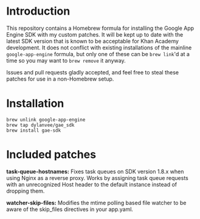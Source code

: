 # Introduction

This repository contains a Homebrew formula for installing the Google App
Engine SDK with my custom patches. It will be kept up to date with the latest
SDK version that is known to be acceptable for Khan Academy development. It
does not conflict with existing installations of the mainline
`google-app-engine` formula, but only one of these can be `brew link`'d at a
time so you may want to `brew remove` it anyway.

Issues and pull requests gladly accepted, and feel free to steal these patches
for use in a non-Homebrew setup.

# Installation

    brew unlink google-app-engine
    brew tap dylanvee/gae_sdk
    brew install gae-sdk

# Included patches

**task-queue-hostnames:** Fixes task queues on SDK version 1.8.x when using
Nginx as a reverse proxy. Works by assigning task queue requests with an
unrecognized Host header to the default instance instead of dropping them.

**watcher-skip-files:** Modifies the mtime polling based file watcher to be
aware of the skip_files directives in your app.yaml.
